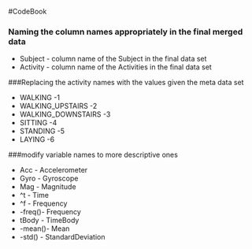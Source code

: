 #CodeBook
### Naming the column names appropriately in the final merged data
* Subject  - column name of the Subject in the final data set
* Activity - column name of the Activities in the final data set

###Replacing the activity names with the values given the meta data set

* WALKING 		        -1
* WALKING_UPSTAIRS 		-2
* WALKING_DOWNSTAIRS	-3
* SITTING 			      -4
* STANDING 			      -5
* LAYING				      -6

###modify variable names to more descriptive ones

* Acc    - Accelerometer
* Gyro 	 - Gyroscope
* Mag	   - Magnitude
* ^t     - Time
* ^f     - Frequency
* -freq()- Frequency
* tBody  - TimeBody
* -mean()- Mean
* -std() - StandardDeviation
